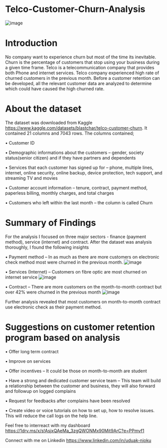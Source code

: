 # Telco-Customer-Churn-Analysis
![image](https://user-images.githubusercontent.com/128192166/229649596-33082fd4-bfac-4d5b-b960-23a1721b6958.png)

# Introduction
No company want to experience churn but most of the time its inevitable. Churn is the percentage of customers that stop using your business during a given time frame. Telco is a telecommunication company that provides both Phone and internet services. Telco company experienced high rate of churned customers in the previous month.  Before a customer retention can be developed, all the relevant customer data are analyzed to determine which could have caused the high churned rate.

# About the dataset
The dataset was downloaded from Kaggle https://www.kaggle.com/datasets/blastchar/telco-customer-churn. It contained 21 columns and 7043 rows. The columns contained;

•	Customer ID

•	Demographic informations about the customers – gender, society status(senior citizen) and if they have partners and dependents

•	Services that each customer has signed up for – phone, multiple lines, internet, online security, online backup, device protection, tech support, and streaming TV and movies

•	Customer account information – tenure, contract, payment method, paperless billing, monthly charges, and total charges

•	Customers who left within the last month – the column is called Churn

# Summary of Findings
For the analysis I focused on three major sectors - finance (payment method), service (internet) and contract. After the dataset was analysis thoroughly, I found the following insights

•	Payment method – In as much as there are more customers on electronic check method most were churned in the previous month.
![image](https://user-images.githubusercontent.com/128192166/229650908-5938bc1c-73d2-442e-aec3-05ee638438e2.png)

•	Services (Internet) – Customers on fibre optic are most churned on internet service
![image](https://user-images.githubusercontent.com/128192166/229651031-78be51a8-2d34-4e48-ba8c-bc9aba157784.png)

•	Contract – There are more customers on the month-to-month contract but over 42% were churned in the previous month
![image](https://user-images.githubusercontent.com/128192166/229651133-1c4b3c08-857b-411f-9abf-c49064cf27f1.png)

Further analysis revealed that most customers on month-to-month contract use electronic check as their payment method.

# Suggestions on customer retention program based on analysis

•	Offer long term contract

•	Improve on services

•	Offer incentives – It could be those on month-to-month are student

•	Have a strong and dedicated customer service team – This team will build a relationship between the customer and business, they will also forward and followup on logged complains

•	Request for feedbacks after complains have been resolved

•	Create video or voice tutorials on how to set up, how to resolve issues. This will reduce the call logs on the help line.


Feel free to interreact with my dashboard https://1drv.ms/x/s!AsjxQAeMa_3zgQWONMx90Mit9ArC?e=PPmvf1

Connect with me on Linkedin https://www.linkedin.com/in/uduak-njoku
